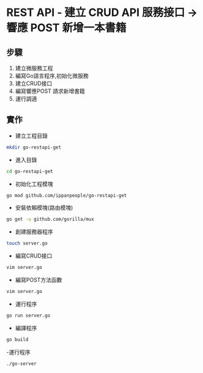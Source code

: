 # REST API - 建立 CRUD API 服務接口 -> 響應 POST 新增一本書籍

## 步驟
1. 建立微服務工程
2. 編寫Go語言程序,初始化微服務
3. 建立CRUD接口
4. 編寫響應POST 請求新增書籍
5. 運行調適

## 實作
- 建立工程目錄
```bash
mkdir go-restapi-get
```
- 進入目錄
```bash
cd go-restapi-get
```
- 初始化工程模塊
```bash
go mod github.com/ippanpeople/go-restapi-get
```
- 安裝依賴模塊(路由模塊)
```bash
go get -u github.com/gorilla/mux
```
- 創建服務器程序
```bash
touch server.go
```
- 編寫CRUD接口
```bash
vim server.go
```
- 編寫POST方法函數
```bash
vim server.go
```
- 運行程序
```bash
go run server.go
```
- 編譯程序
```bash
go build
```
-運行程序
```bash
./go-server
```